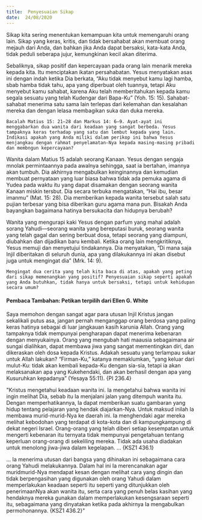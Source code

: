 ```yaml
---
title:  Penyesuaian Sikap
date:  24/08/2020
---
```


Sikap kita sering menentukan kemampuan kita untuk memengaruhi orang lain. Sikap yang keras, kritis, dan tidak bersahabat akan membuat orang mejauh dari Anda, dan bahkan jika Anda dapat bersaksi, kata-kata Anda, tidak peduli seberapa jujur, kemungkinan kecil akan diterima.

Sebaliknya, sikap positif dan kepercayaan pada orang lain menarik mereka kepada kita. Itu menciptakan ikatan persahabatan. Yesus menyatakan asas ini dengan indah ketika Dia berkata, “Aku tidak menyebut kamu lagi hamba, sbab hamba tidak tahu, apa yang diperbuat oleh tuannya, tetapi Aku menyebut kamu sahabat, karena Aku telah memberitahukan kepada kamu segala sesuatu yang telah Kudengar dari Bapa-Ku” (Yoh. 15: 15). Sahabat-sahabat menerima satu sama lain terlepas dari kelemahan dan kesalahan mereka dan dengan lelasa membagikan suka dan duka mereka.

`Bacalah Matius 15: 21–28 dan Markus 14: 6–9. Ayat-ayat ini menggabarkan dua wanita dari keadaan yang sangat berbeda. Yesus tampaknya keras terhadap yang satu dan lembut kepada yang lain. Indikasi apakah yang Anda miliki dalam perikop ini bahwa Yesus menjangkau dengan rahmat penyelamatan-Nya kepada masing-masing pribadi dan membngun kepercayaan?`

Wanita dalam Matius 15 adalah seorang Kanaan. Yesus dengan sengaja mnolak permintaannya pada awalnya sehingga, saat ia bertahan, imannya akan tumbuh. Dia akhirnya mengabulkan keinginannya dan kemudian membuat pernyataan yang luar biasa bahwa tidak ada pemuka agama di Yudea pada waktu itu yang dapat disamakan dengan seorang wanita Kanaan miskin tersbut. Dia secara terbuka mengatakan, “Hai ibu, besar imanmu” (Mat. 15: 28). Dia memberikan kepada wanita tersebut salah satu pujian terbesar yang bisa diberikan guru agama mana pun. Bisakah Anda bayangkan bagaimana hatinya bersukacita dan hidupnya berubah?

Wanita yang mengurapi kaki Yesus dengan parfum yang mahal adalah sorang Yahudi—seorang wanita yang bereputasi buruk, seorang wanita yang telah gagal dan sering berbuat dosa, tetapi seorang yang diampuni, diubahkan dan dijadikan baru kembali. Ketika orang lain mengkritiknya, Yesus memuji dan menyetujui tindakannya. Dia menyatakan, “Di mana saja Injil diberitakan di seluruh dunia, apa yang dilakukannya ini akan disebut juga untuk mengingat dia” (Mrk. 14: 9).

`Mengingat dua cerita yang telah kita baca di atas, apakah yang peting dari sikap memenangkan yang positif? Penyesuaian sikap seperti apakah yang Anda butuhkan, tidak hanya untuk bersaksi, tetapi untuk kehidupan secara umum?`

#### Pembaca Tambahan: Petikan terpilih dari Ellen G. White

Saya memohon dengan sangat agar para utusan Injil Kristus jangan sekalikali putus asa, jangan pernah menganggap orang berdosa yang paling keras hatinya sebagai di luar jangkauan kasih karunia Allah. Orang yang tampaknya tidak mempunyai pengharapan dapat menerima kebenaran dengan menyukainya. Orang yang mengubah hati maausia sebagaimana air sungai dialihkan, dapat membawa jiwa yang sangat mementingkan diri, dan dikeraskan oleh dosa kepada Kristus. Adakah sesuatu yang terlampau sukar untuk Allah lakukan? “Firman-Ku,” katanya memaklumkan, “yang keluar dari mulut-Ku: tidak akan kembali kepada-Ku dengan sia-sia, tetapi ia akan melaksanakan apa yang Kukehendaki, dan akan berhasil dengan apa yang Kusuruhkan kepadanya” (Yesaya 55:11). {PI 236.4}

"Kristus mengetahui keadaan wanita ini. Ia mengetahui bahwa wanita ini ingin melihat Dia, sebab itu Ia menjalani jalan yang ditempuh wanita itu. Dengan memperhatikannya, Ia dapat memberikan suatu gambaran yang hidup tentang pelajaran yang hendak diajarkan-Nya. Untuk maksud inilah Ia membawa murid-murid-Nya ke daerah ini. Ia menghendaki agar mereka melihat kebodohan yang terdapat di kota-kota dan di kampungkampung di dekat negeri Israel. Orang-orang yang telah diberi setiap kesempatan untuk mengerti kebenaran itu ternyata tidak mempunyai pengetahuan tentang keperluan orang-orang di sekeliling mereka. Tidak ada usaha diadakan untuk menolong jiwa-jiwa dalam kegelapan. ... {KSZ1 436.1}

... Ia menerima utusan dari bangsa yang dihinakan ini sebagaimana cara orang Yahudi melakukannya. Dalam hal ini Ia merencanakan agar muridmurid-Nya mendapat kesan dengan melihat cara yang dingin dan tidak berpengasihan yang digunakan oleh orang Yahudi dalam memperlakukan keadaan seperti itu seperti yang ditunjukkan oleh penerimaanNya akan wanita itu, serta cara yang penuh belas kasihan yang hendaknya mereka gunakan dalam memperlakukan kesengsaraan seperti itu, sebagaimana yang dinyatakan ketika pada akhirnya Ia mengabulkan permohonannya. {KSZ1 436.2}"